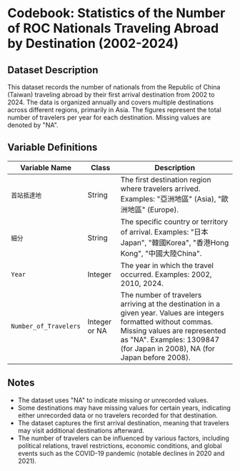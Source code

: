 # Codebook: Statistics of the Number of ROC Nationals Traveling Abroad by Destination (2002-2024)

## Dataset Description
This dataset records the number of nationals from the Republic of China (Taiwan) traveling abroad by their first arrival destination from 2002 to 2024. The data is organized annually and covers multiple destinations across different regions, primarily in Asia. The figures represent the total number of travelers per year for each destination. Missing values are denoted by "NA".

## Variable Definitions

| Variable Name         | Class   | Description |
  |----------------------|---------|-------------|
  | `首站抵達地`        | String  | The first destination region where travelers arrived. Examples: "亞洲地區" (Asia), "歐洲地區" (Europe). |
  | `細分`              | String  | The specific country or territory of arrival. Examples: "日本Japan", "韓國Korea", "香港Hong Kong", "中國大陸China". |
  | `Year`              | Integer | The year in which the travel occurred. Examples: 2002, 2010, 2024. |
  | `Number_of_Travelers` | Integer or NA | The number of travelers arriving at the destination in a given year. Values are integers formatted without commas. Missing values are represented as "NA". Examples: 1309847 (for Japan in 2008), NA (for Japan before 2008). |
  
  ## Notes
  - The dataset uses "NA" to indicate missing or unrecorded values.
- Some destinations may have missing values for certain years, indicating either unrecorded data or no travelers recorded for that destination.
- The dataset captures the first arrival destination, meaning that travelers may visit additional destinations afterward.
- The number of travelers can be influenced by various factors, including political relations, travel restrictions, economic conditions, and global events such as the COVID-19 pandemic (notable declines in 2020 and 2021).


